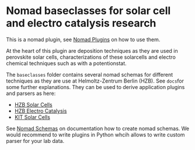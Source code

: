 # Nomad baseclasses for solar cell and electro catalysis research

This is a nomad plugin, see [Nomad Plugins](https://nomad-lab/prod/v1/staging/docs/plugins.html) on how to use them.

At the heart of this plugin are deposition techniques as they are used  in perovskite solar cells, characterizations of these solarcells and electro chemical techniques such as with a potentionstat.

The `baseclasses` folder contains several nomad schemas for different techniques as they are use at Helmoltz-Zentrum Berlin (HZB). See `docs`for some further explanations.
They can be used to derive application plugins and parsers as here:
- [HZB Solar Cells](https://github.com/RoteKekse/nomad-hysprint)
- [HZB Electro Catalysis](https://github.com/RoteKekse/nomad-chemical-energy)
- [KIT Solar Cells](https://github.com/RoteKekse/nomad-perotf)

See [Nomad Schemas](https://nomad-lab.eu/prod/v1/staging/docs/schemas/basics.html) on documentation how to create nomad schemas. We would recommend to write plugins in Python whcih allows to write custom parser for your lab data.

